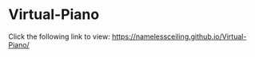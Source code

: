 # Virtual-Piano

Click the following link to view:
https://namelessceiling.github.io/Virtual-Piano/
